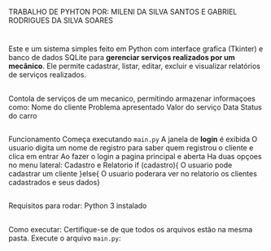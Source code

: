 

TRABALHO DE PYHTON POR: MILENI DA SILVA SANTOS E GABRIEL RODRIGUES DA SILVA SOARES

#

Este e um sistema simples feito em Python com interface grafica (Tkinter) e banco de dados SQLite para **gerenciar serviços realizados por um mecânico**. Ele permite cadastrar, listar, editar, excluir e visualizar relatórios de serviços realizados.

##

Contola de serviços de um mecanico, permitindo armazenar informaçoes como:
Nome do cliente
Problema apresentado
Valor do serviço
Data
Status do carro

##

Funcionamento
Começa executando `main.py`
A janela de **login** é exibida
O usuario digita um nome de registro para saber quem registrou o cliente e clica em entrar
Ao fazer o login a pagina principal e aberta
Ha duas opçoes no menu lateral:
Cadastro e Relatorio
if (cadastro){ O usuario pode cadastrar um cliente
}else{ O usuario poderara ver no relatorio os clientes cadastrados e seus dados}

##

Requisitos para rodar:
Python 3 instalado

##

Como executar:
Certifique-se de que todos os arquivos estão na mesma pasta.
Execute o arquivo `main.py`:
